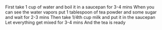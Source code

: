 First take 1 cup of water and boil it in a saucepan for 3-4 mins
When you can see the water vapors put 1 tablespoon of tea powder and some sugar and wait for 2-3 mins
Then take 1/4th cup milk and put it in the saucepan
Let everything get mixed for 3-4 mins
And the tea is ready